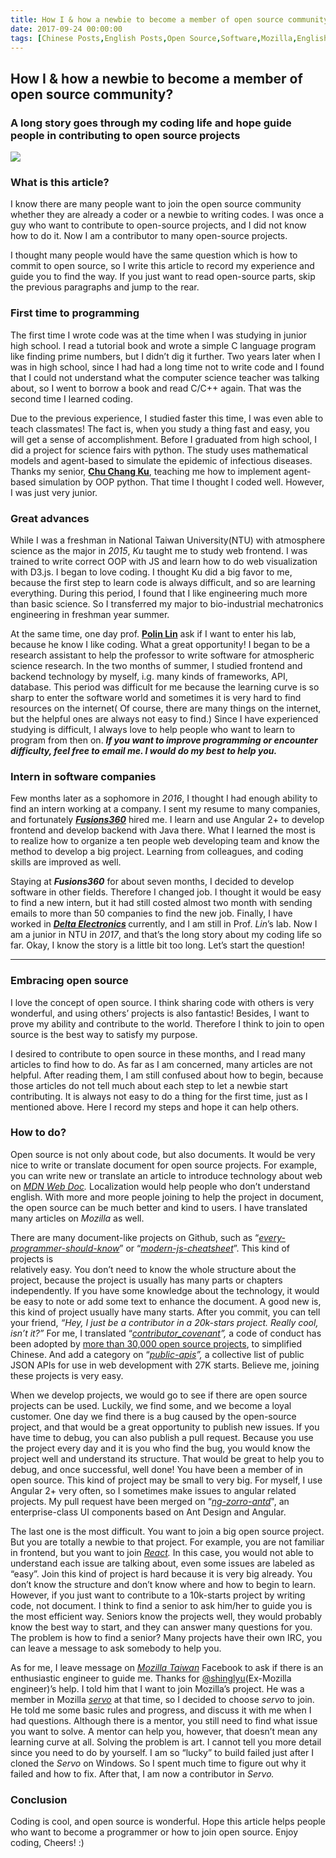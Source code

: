 ```yaml
---
title: How I & how a newbie to become a member of open source community?
date: 2017-09-24 00:00:00
tags: [Chinese Posts,English Posts,Open Source,Software,Mozilla,English,]
---
```



## How I &amp; how a newbie to become a member of open source community?

### A long story goes through my coding life and hope guide people in contributing to open source projects

<img class="dz t u go ak" src="https://miro.medium.com/max/1200/0*Z0sAJmvZ3DBvKW6P.jpg" role="presentation"><br/>

### What is this article?

I know there are many people want to join the open source community whether they are already a coder or a newbie to writing codes. I was once a guy who want to contribute to open-source projects, and I did not know how to do it. Now I am a contributor to many open-source projects.

I thought many people would have the same question which is how to commit to open source, so I write this article to record my experience and guide you to find the way. If you just want to read open-source parts, skip the previous paragraphs and jump to the rear.

<!-- more --> 

### First time to programming

The first time I wrote code was at the time when I was studying in junior high school. I read a tutorial book and wrote a simple C language program like finding prime numbers, but I didn’t dig it further. Two years later when I was in high school, since I had had a long time not to write code and I found that I could not understand what the computer science teacher was talking about, so I went to borrow a book and read C/C++ again. That was the second time I learned coding.

Due to the previous experience, I studied faster this time, I was even able to teach classmates! The fact is, when you study a thing fast and easy, you will get a sense of accomplishment. Before I graduated from high school, I did a project for science fairs with python. The study uses mathematical models and agent-based to simulate the epidemic of infectious diseases. Thanks my senior, <a href="https://picapica314.herokuapp.com/info" class="dj by if ig ih ii" target="_blank" rel="noopener nofollow"><strong class="ho ij">Chu Chang Ku</strong></a>, teaching me how to implement agent-based simulation by OOP python. That time I thought I coded well. However, I was just very junior.

### Great advances

While I was a freshman in National Taiwan University(NTU) with atmosphere science as the major in <em class="ik">2015</em>, <em class="ik">Ku</em> taught me to study web frontend. I was trained to write correct OOP with JS and learn how to do web visualization with D3.js. I began to love coding. I thought Ku did a big favor to me, because the first step to learn code is always difficult, and so are learning everything. During this period, I found that I like engineering much more than basic science. So I transferred my major to bio-industrial mechatronics engineering in freshman year summer.

At the same time, one day prof. <a href="https://www.as.ntu.edu.tw/index.php/stafflist/teacher/item/65-polin.html" class="dj by if ig ih ii" target="_blank" rel="noopener nofollow"><strong class="ho ij">Polin Lin</strong></a> ask if I want to enter his lab, because he know I like coding. What a great opportunity! I began to be a research assistant to help the professor to write software for atmospheric science research. In the two months of summer, I studied frontend and backend technology by myself, i.g. many kinds of frameworks, API, database. This period was difficult for me because the learning curve is so sharp to enter the software world and sometimes it is very hard to find resources on the internet( Of course, there are many things on the internet, but the helpful ones are always not easy to find.) Since I have experienced studying is difficult, I always love to help people who want to learn to program from then on. <strong class="ho ij"><em class="ik">If you want to improve programming or encounter difficulty, feel free to email me. I would do my best to help you.</em></strong>

### Intern in software companies

Few months later as a sophomore in <em class="ik">2016</em>, I thought I had enough ability to find an intern working at a company. I sent my resume to many companies, and fortunately <a href="https://www.fusions360.com/" class="dj by if ig ih ii" target="_blank" rel="noopener nofollow"><strong class="ho ij"><em class="ik">Fusions360</em></strong></a> hired me. I learn and use Angular 2+ to develop frontend and develop backend with Java there. What I learned the most is to realize how to organize a ten people web developing team and know the method to develop a big project. Learning from colleagues, and coding skills are improved as well.

Staying at <strong class="ho ij"><em class="ik">Fusions360</em></strong> for about seven months, I decided to develop software in other fields. Therefore I changed job. I thought it would be easy to find a new intern, but it had still costed almost two month with sending emails to more than 50 companies to find the new job. Finally, I have worked in <a href="https://www.deltaww.com/" class="dj by if ig ih ii" target="_blank" rel="noopener nofollow"><strong class="ho ij"><em class="ik">Delta Electronics</em></strong></a><strong class="ho ij"> </strong>currently, and I am still in Prof. <em class="ik">Lin</em>’s lab. Now I am a junior in NTU in <em class="ik">2017</em>, and that’s the long story about my coding life so far. Okay, I know the story is a little bit too long. Let’s start the question!

---

### Embracing open source

I love the concept of open source. I think sharing code with others is very wonderful, and using others’ projects is also fantastic! Besides, I want to prove my ability and contribute to the world. Therefore I think to join to open source is the best way to satisfy my purpose.

I desired to contribute to open source in these months, and I read many articles to find how to do. As far as I am concerned, many articles are not helpful. After reading them, I am still confused about how to begin, because those articles do not tell much about each step to let a newbie start contributing. It is always not easy to do a thing for the first time, just as I mentioned above. Here I record my steps and hope it can help others.

### How to do?

Open source is not only about code, but also documents. It would be very nice to write or translate document for open source projects. For example, you can write new or translate an article to introduce technology about web on <a href="https://developer.mozilla.org/" class="dj by if ig ih ii" target="_blank" rel="noopener nofollow"><em class="ik">MDN Web Doc</em></a><em class="ik">.</em> Localization would help people who don’t understand english. With more and more people joining to help the project in document, the open source can be much better and kind to users. I have translated many articles on <em class="ik">Mozilla</em> as well.

There are many document-like projects on Github, such as “<a href="https://github.com/mr-mig/every-programmer-should-know" class="dj by if ig ih ii" target="_blank" rel="noopener nofollow"><em class="ik">every-programmer-should-know</em></a>” or “<a href="https://github.com/mbeaudru/modern-js-cheatsheet" class="dj by if ig ih ii" target="_blank" rel="noopener nofollow"><em class="ik">modern-js-cheatsheet</em></a>”. This kind of projects is <br>relatively easy. You don’t need to know the whole structure about the project, because the project is usually has many parts or chapters independently. If you have some knowledge about the technology, it would be easy to note or add some text to enhance the document. A good new is, this kind of project usually have many starts. After you commit, you can tell your friend, <em class="ik">“Hey, I just be a contributor in a 20k-stars project. Really cool, isn’t it?”</em> For me, I translated “<a href="https://github.com/ContributorCovenant/contributor_covenant" class="dj by if ig ih ii" target="_blank" rel="noopener nofollow"><em class="ik">contributor_covenant</em></a><em class="ik">”, </em>a code of conduct has been adopted by <a href="https://github.com/search?l=&amp;q=%22This+Code+of+Conduct+is+adapted+from+the+%5BContributor+Covenant%5D%22+path%3A%22%2F%22+fork%3Afalse&amp;ref=advsearch&amp;type=Code&amp;utf8=%E2%9C%93" class="dj by if ig ih ii" target="_blank" rel="noopener nofollow">more than 30,000 open source projects</a>, to simplified Chinese. And add a category on “<a href="https://github.com/toddmotto/public-apis" class="dj by if ig ih ii" target="_blank" rel="noopener nofollow"><em class="ik">public-apis</em></a><em class="ik">”, </em>a collective list of public JSON APIs for use in web development with 27K starts. Believe me, joining these projects is very easy.

When we develop projects, we would go to see if there are open source projects can be used. Luckily, we find some, and we become a loyal customer. One day we find there is a bug caused by the open-source project, and that would be a great opportunity to publish new issues. If you have time to debug, you can also publish a pull request. Because you use the project every day and it is you who find the bug, you would know the project well and understand its structure. That would be great to help you to debug, and once successful, well done! You have been a member of in open source. This kind of project may be small to very big. For myself, I use Angular 2+ very often, so I sometimes make issues to angular related projects. My pull request have been merged on “<a href="https://github.com/NG-ZORRO/ng-zorro-antd" class="dj by if ig ih ii" target="_blank" rel="noopener nofollow"><em class="ik">ng-zorro-antd</em></a>&quot;, an enterprise-class UI components based on Ant Design and Angular.

The last one is the most difficult. You want to join a big open source project. But you are totally a newbie to that project. For example, you are not familiar in frontend, but you want to join <a href="https://github.com/facebook/react" class="dj by if ig ih ii" target="_blank" rel="noopener nofollow"><em class="ik">React</em></a><em class="ik">.</em> In this case, you would not able to understand each issue are talking about, even some issues are labeled as “easy”. Join this kind of project is hard because it is very big already. You don’t know the structure and don’t know where and how to begin to learn. However, if you just want to contribute to a 10k-starts project by writing code, not document. I think to find a senior to ask him/her to guide you is the most efficient way. Seniors know the projects well, they would probably know the best way to start, and they can answer many questions for you. The problem is how to find a senior? Many projects have their own IRC, you can leave a message to ask somebody to help you.

As for me, I leave message on <a href="https://www.facebook.com/MozillaTaiwan/" class="dj by if ig ih ii" target="_blank" rel="noopener nofollow"><em class="ik">Mozilla Taiwan</em></a> Facebook to ask if there is an enthusiastic engineer to guide me. Thanks for <a href="https://github.com/shinglyu" class="dj by if ig ih ii" target="_blank" rel="noopener nofollow">@shinglyu</a>(Ex-Mozilla engineer)’s help. I told him that I want to join Mozilla’s project. He was a member in Mozilla <a href="https://github.com/servo/servo" class="dj by if ig ih ii" target="_blank" rel="noopener nofollow"><em class="ik">servo</em></a> at that time, so I decided to choose <em class="ik">servo</em> to join. He told me some basic rules and progress, and discuss it with me when I had questions. Although there is a mentor, you still need to find what issue you want to solve. A mentor can help you, however, that doesn’t mean any learning curve at all. Solving the problem is art. I cannot tell you more detail since you need to do by yourself. I am so “lucky” to build failed just after I cloned the <em class="ik">Servo</em> on Windows. So I spent much time to figure out why it failed and how to fix. After that, I am now a contributor in <em class="ik">Servo.</em>

### Conclusion

Coding is cool, and open source is wonderful. Hope this article helps people who want to become a programmer or how to join open source. Enjoy coding, Cheers! :)